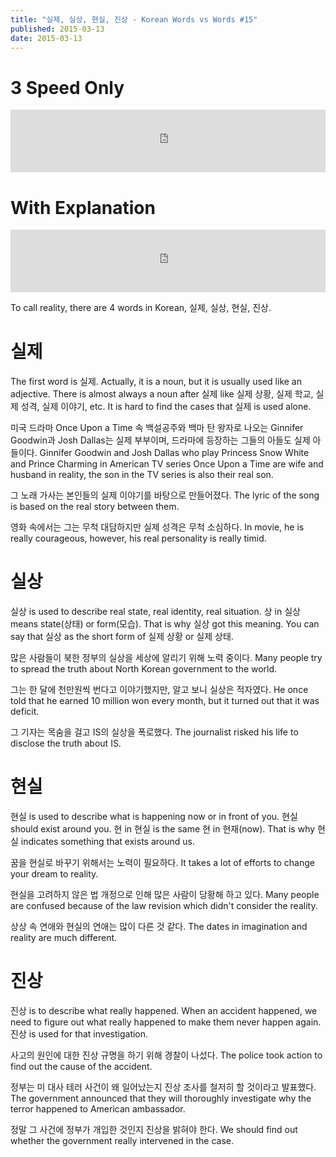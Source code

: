 ```yaml
---
title: "실제, 실상, 현실, 진상 - Korean Words vs Words #15"
published: 2015-03-13
date: 2015-03-13
---
```


#  3 Speed Only

<iframe id="audio_iframe" src="https://www.podbean.com/media/player/qytms-547dd5/initByJs/1/auto/1?skin=8" width="100%" height="100" frameborder="0" scrolling="no"></iframe>

#  With Explanation

<iframe id="audio_iframe" src="https://www.podbean.com/media/player/iqw2z-547dd7/initByJs/1/auto/1?skin=8" width="100%" height="100" frameborder="0" scrolling="no"></iframe>

To call reality, there are 4 words in Korean, 실제, 실상, 현실, 진상.

#  실제

The first word is 실제. Actually, it is a noun, but it is usually used like an adjective. There is almost always a noun after 실제 like 실제 상황, 실제 학교, 실제 성격, 실제 이야기, etc. It is hard to find the cases that 실제 is used alone.

미국 드라마 Once Upon a Time 속 백설공주와 백마 탄 왕자로 나오는 Ginnifer Goodwin과 Josh Dallas는 실제 부부이며, 드라마에 등장하는 그들의 아들도 실제 아들이다.
Ginnifer Goodwin and Josh Dallas who play Princess Snow White and Prince Charming in American TV series Once Upon a Time are wife and husband in reality, the son in the TV series is also their real son.

그 노래 가사는 본인들의 실제 이야기를 바탕으로 만들어졌다.
The lyric of the song is based on the real story between them.

영화 속에서는 그는 무척 대담하지만 실제 성격은 무척 소심하다.
In movie, he is really courageous, however, his real personality is really timid.

#  실상

실상 is used to describe real state, real identity, real situation. 상 in 실상 means state(상태) or form(모습). That is why 실상 got this meaning. You can say that 실상 as the short form of 실제 상황 or 실제 상태.

많은 사람들이 북한 정부의 실상을 세상에 알리기 위해 노력 중이다.
Many people try to spread the truth about North Korean government to the world.

그는 한 달에 천만원씩 번다고 이야기했지만, 알고 보니 실상은 적자였다.
He once told that he earned 10 million won every month, but it turned out that it was deficit.

그 기자는 목숨을 걸고 IS의 실상을 폭로했다.
The journalist risked his life to disclose the truth about IS.

#  현실

현실 is used to describe what is happening now or in front of you. 현실 should exist around you. 현 in 현실 is the same 현 in 현재(now). That is why 현실 indicates something that exists around us.

꿈을 현실로 바꾸기 위해서는 노력이 필요하다.
It takes a lot of efforts to change your dream to reality.

현실을 고려하지 않은 법 개정으로 인해 많은 사람이 당황해 하고 있다.
Many people are confused because of the law revision which didn't consider the reality.

상상 속 연애와 현실의 연애는 많이 다른 것 같다.
The dates in imagination and reality are much different.

#  진상

진상 is to describe what really happened. When an accident happened, we need to figure out what really happened to make them never happen again. 진상 is used for that investigation.

사고의 원인에 대한 진상 규명을 하기 위해 경찰이 나섰다.
The police took action to find out the cause of the accident.

정부는 미 대사 테러 사건이 왜 일어났는지 진상 조사를 철저히 할 것이라고 발표했다.
The government announced that they will thoroughly investigate why the terror happened to American ambassador.

정말 그 사건에 정부가 개입한 것인지 진상을 밝혀야 한다.
We should find out whether the government really intervened in the case.